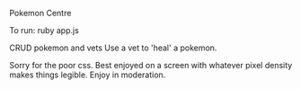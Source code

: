 Pokemon Centre

To run:
ruby app.js

CRUD pokemon and vets
Use a vet to 'heal' a pokemon.

Sorry for the poor css.
Best enjoyed on a screen with whatever pixel density makes things legible.
Enjoy in moderation.

